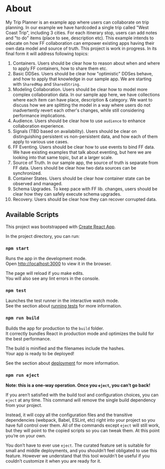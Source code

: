 # About

My Trip Planner is an example app where users can collaborate on trip planning. In our example we have hardcoded a single trip called "West Coast Trip", including 3 cities. For each itinerary stop, users can add notes and "to do" items (place to see, description etc). This example intends to educate on how FF collaboration can empower existing apps having their own data model and source of truth. This project is work in progress. In its final form it will address following topics:

1. Containers. Users should be clear how to reason about when and where to apply FF containers, how to share them etc.
2. Basic DDSes. Users should be clear how "optimistic" DDSes behave, and how to apply that knowledge in our sample app. We are starting with `SharedMap` and `SharedString`.
3. Modeling Collaboration. Users should be clear how to model more complex collaboration data. In our sample app here, we have collections where each item can have place, description & category. We want to discuss how we are splitting the model in a way where users do not inadvertently revert each other's changes, while still considering performance implications.
4. Audience. Users should be clear how to use `audience` to enhance collaboration experience.
5. Signals (TBD based on availability). Users should be clear on distinguishing persistent vs non-persistent data, and how each of them apply to various use cases.
6. FF Eventing. Users should be clear how to use events to bind FF data. We have existing examples that talk about eventing, but here we are looking into that same topic, but at a larger scale.
7. Source of Truth. In our sample app, the source of truth is separate from FF data. Users should be clear how two data sources can be synchronized.
8. Container States. Users should be clear how container state can be observed and managed.
9. Schema Upgrades. To keep pace with FF lib. changes, users should be clear how they can safely execute schema upgrades.
10. Recovery. Users should be clear how they can recover corrupted data.

## Available Scripts

This project was bootstrapped with [Create React App](https://github.com/facebook/create-react-app).

In the project directory, you can run:

### `npm start`

Runs the app in the development mode.\
Open [http://localhost:3000](http://localhost:3000) to view it in the browser.

The page will reload if you make edits.\
You will also see any lint errors in the console.

### `npm test`

Launches the test runner in the interactive watch mode.\
See the section about [running tests](https://facebook.github.io/create-react-app/docs/running-tests) for more information.

### `npm run build`

Builds the app for production to the `build` folder.\
It correctly bundles React in production mode and optimizes the build for the best performance.

The build is minified and the filenames include the hashes.\
Your app is ready to be deployed!

See the section about [deployment](https://facebook.github.io/create-react-app/docs/deployment) for more information.

### `npm run eject`

**Note: this is a one-way operation. Once you `eject`, you can’t go back!**

If you aren’t satisfied with the build tool and configuration choices, you can `eject` at any time. This command will remove the single build dependency from your project.

Instead, it will copy all the configuration files and the transitive dependencies (webpack, Babel, ESLint, etc) right into your project so you have full control over them. All of the commands except `eject` will still work, but they will point to the copied scripts so you can tweak them. At this point you’re on your own.

You don’t have to ever use `eject`. The curated feature set is suitable for small and middle deployments, and you shouldn’t feel obligated to use this feature. However we understand that this tool wouldn’t be useful if you couldn’t customize it when you are ready for it.
